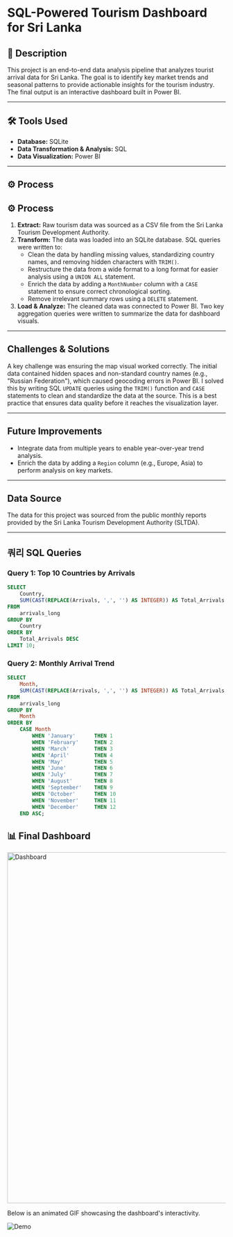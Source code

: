 # SQL-Powered Tourism Dashboard for Sri Lanka

## 📖 Description

This project is an end-to-end data analysis pipeline that analyzes tourist arrival data for Sri Lanka. The goal is to identify key market trends and seasonal patterns to provide actionable insights for the tourism industry. The final output is an interactive dashboard built in Power BI.

---

## 🛠️ Tools Used

* **Database:** SQLite
* **Data Transformation & Analysis:** SQL
* **Data Visualization:** Power BI

---

## ⚙️ Process

## ⚙️ Process

1.  **Extract:** Raw tourism data was sourced as a CSV file from the Sri Lanka Tourism Development Authority.
2.  **Transform:** The data was loaded into an SQLite database. SQL queries were written to:
      * Clean the data by handling missing values, standardizing country names, and removing hidden characters with `TRIM()`.
      * Restructure the data from a wide format to a long format for easier analysis using a `UNION ALL` statement.
      * Enrich the data by adding a `MonthNumber` column with a `CASE` statement to ensure correct chronological sorting.
      * Remove irrelevant summary rows using a `DELETE` statement.
3.  **Load & Analyze:** The cleaned data was connected to Power BI. Two key aggregation queries were written to summarize the data for dashboard visuals.

-----

## Challenges & Solutions

A key challenge was ensuring the map visual worked correctly. The initial data contained hidden spaces and non-standard country names (e.g., "Russian Federation"), which caused geocoding errors in Power BI. I solved this by writing SQL `UPDATE` queries using the `TRIM()` function and `CASE` statements to clean and standardize the data at the source. This is a best practice that ensures data quality before it reaches the visualization layer.

-----

## Future Improvements

  * Integrate data from multiple years to enable year-over-year trend analysis.
  * Enrich the data by adding a `Region` column (e.g., Europe, Asia) to perform analysis on key markets.

-----

## Data Source

The data for this project was sourced from the public monthly reports provided by the Sri Lanka Tourism Development Authority (SLTDA).

-----

## 쿼리 SQL Queries

### Query 1: Top 10 Countries by Arrivals

```sql
SELECT
	Country,
	SUM(CAST(REPLACE(Arrivals, ',', '') AS INTEGER)) AS Total_Arrivals
FROM
	arrivals_long
GROUP BY
	Country
ORDER BY
	Total_Arrivals DESC
LIMIT 10;
```

### Query 2: Monthly Arrival Trend

```sql
SELECT
	Month,
	SUM(CAST(REPLACE(Arrivals, ',', '') AS INTEGER)) AS Total_Arrivals
FROM
	arrivals_long
GROUP BY
	Month
ORDER BY
	CASE Month
		WHEN 'January'  	THEN 1
		WHEN 'February' 	THEN 2
		WHEN 'March' 		THEN 3
		WHEN 'April' 		THEN 4
		WHEN 'May' 			THEN 5
		WHEN 'June' 		THEN 6
		WHEN 'July' 		THEN 7
		WHEN 'August' 		THEN 8
		WHEN 'September' 	THEN 9
		WHEN 'October' 		THEN 10
		WHEN 'November' 	THEN 11
		WHEN 'December' 	THEN 12
	END ASC;
```
## 📊 Final Dashboard


<img width="1478" height="808" alt="Dashboard" src="https://github.com/user-attachments/assets/38cdb840-3008-4019-a86c-3f9216b4c1fd" />

Below is an animated GIF showcasing the dashboard's interactivity.

![Demo](https://github.com/user-attachments/assets/61de801c-8a0d-4b9f-9bba-01ba46b96ec2)










